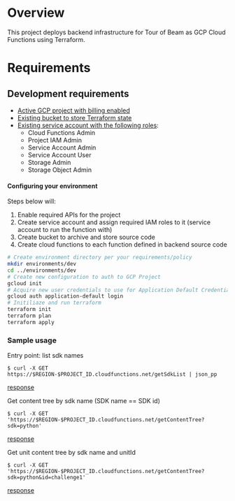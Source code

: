 <!--
Copyright 2022 Google LLC

Licensed under the Apache License, Version 2.0 (the "License");
you may not use this file except in compliance with the License.
You may obtain a copy of the License at

    https://www.apache.org/licenses/LICENSE-2.0

Unless required by applicable law or agreed to in writing, software
distributed under the License is distributed on an "AS IS" BASIS,
WITHOUT WARRANTIES OR CONDITIONS OF ANY KIND, either express or implied.
See the License for the specific language governing permissions and
limitations under the License.
-->

# Overview

This project deploys backend infrastructure for Tour of Beam as GCP Cloud Functions using Terraform.

# Requirements

## Development requirements

- [Active GCP project with billing enabled](https://developers.google.com/workspace/guides/create-project)
- [Existing bucket to store Terraform state](https://cloud.google.com/storage/docs/creating-buckets)
- [Existing service account with the following roles](https://cloud.google.com/iam/docs/creating-managing-service-accounts):
    - Cloud Functions Admin
    - Project IAM Admin
    - Service Account Admin
    - Service Account User
    - Storage Admin
    - Storage Object Admin

#### Configuring your environment

Steps below will:
1. Enable required APIs for the project
2. Create service account and assign required IAM roles to it (service account to run the function with)
3. Create bucket to archive and store source code
4. Create cloud functions to each function defined in backend source code


```bash
# Create environment directory per your requirements/policy
mkdir environments/dev
cd ../environments/dev
# Create new configuration to auth to GCP Project
gcloud init
# Acquire new user credentials to use for Application Default Credentials
gcloud auth application-default login
# Initiliaze and run terraform
terraform init
terraform plan
terraform apply
```


### Sample usage

Entry point: list sdk names
```
$ curl -X GET https://$REGION-$PROJECT_ID.cloudfunctions.net/getSdkList | json_pp
```
[response](./samples/api/get_sdk_list.json)

Get content tree by sdk name (SDK name == SDK id)
```
$ curl -X GET 'https://$REGION-$PROJECT_ID.cloudfunctions.net/getContentTree?sdk=python'
```
[response](./samples/api/get_content_tree.json)


Get unit content tree by sdk name and unitId
```
$ curl -X GET 'https://$REGION-$PROJECT_ID.cloudfunctions.net/getContentTree?sdk=python&id=challenge1'
```
[response](./samples/api/get_unit_content.json)